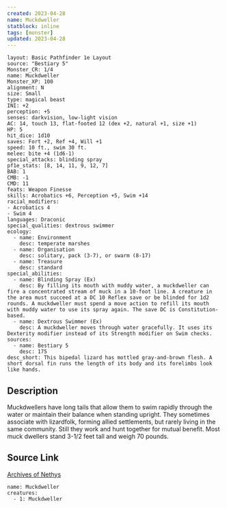 ```yaml
---
created: 2023-04-28
name: Muckdweller
statblock: inline
tags: [monster]
updated: 2023-04-28
---
```

```statblock
layout: Basic Pathfinder 1e Layout
source: "Bestiary 5"
Monster_CR: 1/4
name: Muckdweller
Monster_XP: 100
alignment: N
size: Small
type: magical beast
INI: +2
perception: +5
senses: darkvision, low-light vision
AC: 14, touch 13, flat-footed 12 (dex +2, natural +1, size +1)
HP: 5
hit_dice: 1d10
saves: Fort +2, Ref +4, Will +1
speed: 10 ft., swim 30 ft.
melee: bite +4 (1d6-1)
special_attacks: blinding spray
pf1e_stats: [8, 14, 11, 9, 12, 7]
BAB: 1
CMB: -1
CMD: 11
feats: Weapon Finesse
skills: Acrobatics +6, Perception +5, Swim +14
racial_modifiers:
- Acrobatics 4
- Swim 4
languages: Draconic
special_qualities: dextrous swimmer
ecology:
  - name: Environment
    desc: temperate marshes
  - name: Organisation
    desc: solitary, pack (3-7), or swarm (8-17)
  - name: Treasure
    desc: standard
special_abilities:
  - name: Blinding Spray (Ex)
    desc: By filling its mouth with muddy water, a muckdweller can fire a concentrated stream of muck in a 10-foot line. A creature in the area must succeed at a DC 10 Reflex save or be blinded for 1d2 rounds. A muckdweller must spend a move action to refill its mouth with muddy water to use its spray again. The save DC is Constitution-based.
  - name: Dextrous Swimmer (Ex)
    desc: A muckdweller moves through water gracefully. It uses its Dexterity modifier instead of its Strength modifier on Swim checks.
sources:
  - name: Bestiary 5
    desc: 175
desc_short: This bipedal lizard has mottled gray-and-brown flesh. A short dorsal fin runs the length of its body and its forelimbs look like hands.
```
## Description
Muckdwellers have long tails that allow them to swim rapidly through the water or maintain their balance when standing upright. They sometimes associate with lizardfolk, forming allied settlements, but rarely living in the same community. Still they work and hunt together for mutual benefit. Most muck dwellers stand 3-1/2 feet tall and weigh 70 pounds.
## Source Link
[Archives of Nethys](https://aonprd.com/MonsterDisplay.aspx?ItemName=Muckdweller)
```encounter-table
name: Muckdweller
creatures:
  - 1: Muckdweller
```
